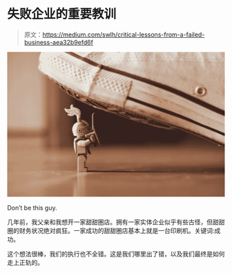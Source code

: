 # 失败企业的重要教训

> 原文：<https://medium.com/swlh/critical-lessons-from-a-failed-business-aea32b9efd6f>

![](img/8c5b2f2158deed59129f47ca35e4f246.png)

Don’t be this guy.

几年前，我父亲和我想开一家甜甜圈店。拥有一家实体企业似乎有些古怪，但甜甜圈的财务状况绝对疯狂。一家成功的甜甜圈店基本上就是一台印刷机。关键词:成功。

这个想法很棒，我们的执行也不全错。这是我们哪里出了错，以及我们最终是如何走上正轨的。